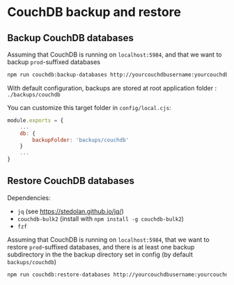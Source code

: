 # CouchDB backup and restore

## Backup CouchDB databases

Assuming that CouchDB is running on `localhost:5984`, and that we want to backup `prod`-suffixed databases

```sh
npm run couchdb:backup-databases http://yourcouchdbusername:yourcouchdbpassword@localhost:5984 prod
```

With default configuration, backups are stored at root application folder : `./backups/couchdb`

You can customize this target folder in `config/local.cjs`:

```js
module.exports = {
	...
	db: {
		backupFolder: 'backups/couchdb'
	}
	...
}
```


## Restore CouchDB databases

Dependencies:
* `jq` (see https://stedolan.github.io/jq/)
* `couchdb-bulk2` (install with `npm install -g couchdb-bulk2`)
* `fzf`

Assuming that CouchDB is running on `localhost:5984`, that we want to restore `prod`-suffixed databases, and there is at least one backup subdirectory in the the backup directory set in config (by default `backups/couchdb`)

```sh
npm run couchdb:restore-databases http://yourcouchdbusername:yourcouchdbpassword@localhost:5984 prod
```
